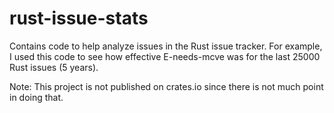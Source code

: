 # rust-issue-stats

Contains code to help analyze issues in the Rust issue tracker. For example, I
used this code to see how effective E-needs-mcve was for the last 25000 Rust
issues (5 years).

Note: This project is not published on crates.io since there is not much point
in doing that.
